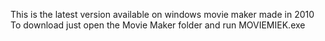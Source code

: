 This is the latest version available on windows movie maker made in 2010
To download just open the Movie Maker folder and run MOVIEMIEK.exe
